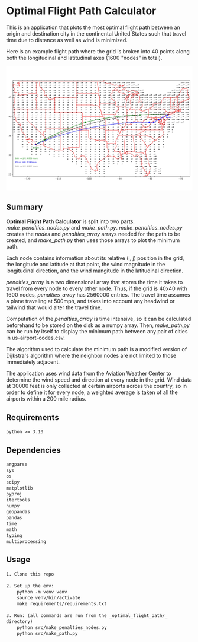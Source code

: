 # Optimal Flight Path Calculator

This is an application that plots the most optimal flight path between an origin and destination city in the continental United States such that travel time due to distance as well as wind is minimized.

Here is an example flight path where the grid is broken into 40 points along both the longitudinal and latitudinal axes (1600 "nodes" in total).

![SAN-JFK](./SAN-JFK.jpeg)

## Summary

**Optimal Flight Path Calculator** is split into two parts: _make\_penalties\_nodes.py_ and _make\_path.py_. _make\_penalties\_nodes.py_ creates the _nodes_ and _penalties\_array_ arrays needed for the path to be created, and _make\_path.py_ then uses those arrays to plot the minimum path.

Each node contains information about its relative (i, j) position in the grid, the longitude and latitude at that point, the wind magnitude in the longitudinal direction, and the wind mangitude in the latitudinal direction.

_penalties\_array_ is a two dimensional array that stores the time it takes to travel from every node to every other node. Thus, if the grid is 40x40 with 1600 nodes, _penalties\_array_ has 2560000 entries. The travel time assumes a plane traveling at 500mph, and takes into account any headwind or tailwind that would alter the travel time.

Computation of the _penalties\_array_ is time intensive, so it can be calculated beforehand to be stored on the disk as a numpy array. Then, _make\_path.py_ can be run by itself to display the minimum path between any pair of cities in us-airport-codes.csv.

The algorithm used to calculate the minimum path is a modified version of Dijkstra's algorithm where the neighbor nodes are not limited to those immediately adjacent.

The application uses wind data from the Aviation Weather Center to determine the wind speed and direction at every node in the grid. Wind data at 30000 feet is only collected at certain airports across the country, so in order to define it for every node, a weighted average is taken of all the airports within a 200 mile radius.

## Requirements

    python >= 3.10

##	Dependencies
    argparse
    sys
    os
	scipy
    matplotlib
    pyproj
    itertools
    numpy
    geopandas
    pandas
    time
    math
    typing
    multiprocessing

## Usage

    1. Clone this repo

    2. Set up the env:
        python -m venv venv
        source venv/bin/activate
        make requirements/requirements.txt

    3. Run: (all commands are run from the _optimal_flight_path/_ directory)
        python src/make_penalties_nodes.py
        python src/make_path.py
